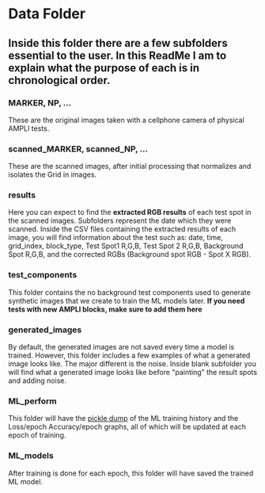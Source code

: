 # Data Folder
Inside this folder there are a few subfolders essential to the user. In this ReadMe I am to explain what the purpose of each is in chronological order. 
-------------

### MARKER, NP, ...
These are the original images taken with a cellphone camera of physical AMPLI tests.

### scanned_MARKER, scanned_NP, ...
These are the scanned images, after initial processing that normalizes and isolates the Grid in images.

### results
Here you can expect to find the **extracted RGB results** of each test spot in the scanned images. Subfolders represent the date which they were scanned. Inside the CSV files containing the extracted results of each image, you will find information about the test such as: date, time, grid_index, block_type, Test Spot1 R,G,B, Test Spot 2 R,G,B, Background Spot R,G,B, and the corrected RGBs (Background spot RGB - Spot X RGB).

### test_components
This folder contains the no background test components used to generate synthetic images that we create to train the ML models later. **If you need tests with new AMPLI blocks, make sure to add them here**

### generated_images 
By default, the generated images are not saved every time a model is trained. However, this folder includes a few examples of what a generated image looks like. The major different is the noise. Inside blank subfolder you will find what a generated image looks like before "painting" the result spots and adding noise.

### ML_perform
This folder will have the [pickle dump](https://docs.python.org/3/library/pickle.html) of the ML training history and the Loss/epoch Accuracy/epoch graphs, all of which will be updated at each epoch of training.

### ML_models
After training is done for each epoch, this folder will have saved the trained ML model.